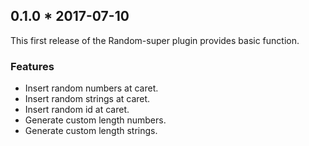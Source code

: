 ## 0.1.0 * 2017-07-10
This first release of the Random-super plugin provides basic function.

### Features
* Insert random numbers at caret.
* Insert random strings at caret.
* Insert random id at caret.
* Generate custom length numbers.
* Generate custom length strings.
